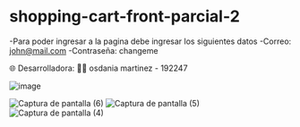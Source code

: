# shopping-cart-front-parcial-2

-Para poder ingresar a la pagina debe ingresar los siguientes datos
-Correo: john@mail.com
-Contraseña: changeme

🌐 Desarrolladora:
👨‍💻 osdania martinez - 192247

![image](https://github.com/user-attachments/assets/562604ac-91ef-41c7-b71c-d8a509de7f5c)

![Captura de pantalla (6)](https://github.com/user-attachments/assets/f8618319-6392-4e4a-b50e-005d6d561fbf)
![Captura de pantalla (5)](https://github.com/user-attachments/assets/7bd73d73-3925-4241-8d51-dbe5e278aa73)
![Captura de pantalla (4)](https://github.com/user-attachments/assets/7f4267f5-c02e-46eb-b570-55a8768afaf7)
